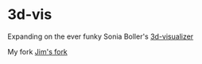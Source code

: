 # 3d-vis


Expanding on the ever funky Sonia Boller's [3d-visualizer](https://github.com/soniaboller/3d-visualizer)



My fork [Jim's fork](https://github.com/Jimbojones1/3d-visualizer)
